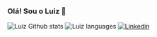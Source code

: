### Olá! Sou o Luiz 👋

![Luiz Github stats](https://github-readme-stats.vercel.app/api?username=LuizGusQueiroz&theme=blue-green)
![Luiz languages](https://github-readme-stats.vercel.app/api/top-langs/?username=LuizGusQueiroz&theme=blue-green)
[![Linkedin](https://img.shields.io/badge/LinkedIn-0077B5?style=for-the-badge&logo=linkedin&logoColor=white)](https://www.linkedin.com/in/luiz-gustavo-queiroz-ba0ba9252/)



  
